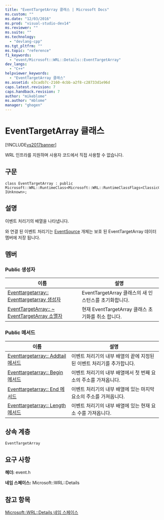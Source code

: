 ```yaml
---
title: "EventTargetArray 클래스 | Microsoft Docs"
ms.custom: ""
ms.date: "12/03/2016"
ms.prod: "visual-studio-dev14"
ms.reviewer: ""
ms.suite: ""
ms.technology: 
  - "devlang-cpp"
ms.tgt_pltfrm: ""
ms.topic: "reference"
f1_keywords: 
  - "event/Microsoft::WRL::Details::EventTargetArray"
dev_langs: 
  - "C++"
helpviewer_keywords: 
  - "EventTargetArray 클래스"
ms.assetid: e3cadb7c-2160-4cbb-a2f8-c28733d1e96d
caps.latest.revision: 7
caps.handback.revision: 7
author: "mikeblome"
ms.author: "mblome"
manager: "ghogen"
---
```

# EventTargetArray 클래스
[!INCLUDE[vs2017banner](../assembler/inline/includes/vs2017banner.md)]

WRL 인프라를 지원하며 사용자 코드에서 직접 사용할 수 없습니다.  
  
## <a name="syntax"></a>구문  
  
```  
class EventTargetArray : public Microsoft::WRL::RuntimeClass<Microsoft::WRL::RuntimeClassFlags<ClassicCom>, IUnknown>;  
```  
  
## <a name="remarks"></a>설명  
 이벤트 처리기의 배열을 나타냅니다.  
  
 와 연결 된 이벤트 처리기는 [EventSource](../windows/eventsource-class.md) 개체는 보호 된 EventTargetArray 데이터 멤버에 저장 됩니다.  
  
## <a name="members"></a>멤버  
  
### <a name="public-constructors"></a>Public 생성자  
  
|이름|설명|  
|----------|-----------------|  
|[Eventtargetarray:: Eventtargetarray 생성자](../windows/eventtargetarray-eventtargetarray-constructor.md)|EventTargetArray 클래스의 새 인스턴스를 초기화합니다.|  
|[EventTargetArray:: ~ EventTargetArray 소멸자](../windows/eventtargetarray-tilde-eventtargetarray-destructor.md)|현재 EventTargetArray 클래스 초기화를 취소 합니다.|  
  
### <a name="public-methods"></a>Public 메서드  
  
|이름|설명|  
|----------|-----------------|  
|[Eventtargetarray:: Addtail 메서드](../windows/eventtargetarray-addtail-method.md)|이벤트 처리기의 내부 배열의 끝에 지정된 된 이벤트 처리기를 추가합니다.|  
|[Eventtargetarray:: Begin 메서드](../windows/eventtargetarray-begin-method.md)|이벤트 처리기의 내부 배열에서 첫 번째 요소의 주소를 가져옵니다.|  
|[Eventtargetarray:: End 메서드](../windows/eventtargetarray-end-method.md)|이벤트 처리기의 내부 배열에 있는 마지막 요소의 주소를 가져옵니다.|  
|[Eventtargetarray:: Length 메서드](../windows/eventtargetarray-length-method.md)|이벤트 처리기의 내부 배열에 있는 현재 요소 수를 가져옵니다.|  
  
## <a name="inheritance-hierarchy"></a>상속 계층  
 `EventTargetArray`  
  
## <a name="requirements"></a>요구 사항  
 **헤더:** event.h  
  
 **네임 스페이스:** Microsoft::WRL::Details  
  
## <a name="see-also"></a>참고 항목  
 [Microsoft::WRL::Details 네임 스페이스](../windows/microsoft-wrl-details-namespace.md)